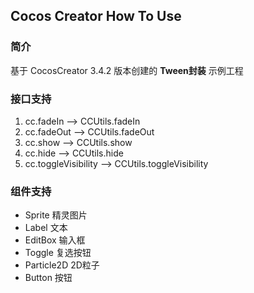 ## Cocos Creator How To Use

### 简介

基于 CocosCreator 3.4.2 版本创建的 **Tween封装** 示例工程

### 接口支持
1. cc.fadeIn      -->  CCUtils.fadeIn
2. cc.fadeOut     -->  CCUtils.fadeOut
3. cc.show        -->  CCUtils.show
4. cc.hide        -->  CCUtils.hide
5. cc.toggleVisibility    -->  CCUtils.toggleVisibility

### 组件支持
- Sprite 精灵图片
- Label 文本
- EditBox 输入框
- Toggle 复选按钮
- Particle2D 2D粒子
- Button 按钮